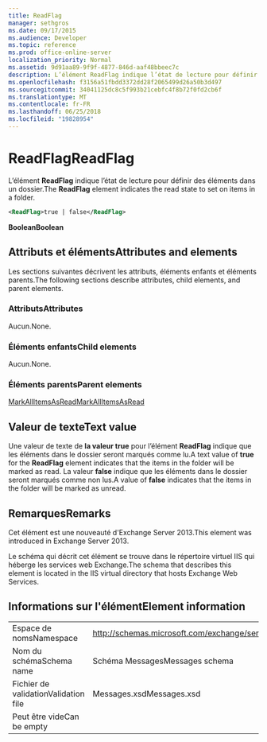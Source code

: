 ```yaml
---
title: ReadFlag
manager: sethgros
ms.date: 09/17/2015
ms.audience: Developer
ms.topic: reference
ms.prod: office-online-server
localization_priority: Normal
ms.assetid: 9d91aa89-9f9f-4877-846d-aaf48bbeec7c
description: L’élément ReadFlag indique l’état de lecture pour définir des éléments dans un dossier.
ms.openlocfilehash: f3156a51fbdd3372dd28f2065499d26a50b3d497
ms.sourcegitcommit: 34041125dc8c5f993b21cebfc4f8b72f0fd2cb6f
ms.translationtype: MT
ms.contentlocale: fr-FR
ms.lasthandoff: 06/25/2018
ms.locfileid: "19828954"
---
```

# <a name="readflag"></a><span data-ttu-id="875c9-103">ReadFlag</span><span class="sxs-lookup"><span data-stu-id="875c9-103">ReadFlag</span></span>

<span data-ttu-id="875c9-104">L’élément **ReadFlag** indique l’état de lecture pour définir des éléments dans un dossier.</span><span class="sxs-lookup"><span data-stu-id="875c9-104">The **ReadFlag** element indicates the read state to set on items in a folder.</span></span> 
  
```XML
<ReadFlag>true | false</ReadFlag>
```

 <span data-ttu-id="875c9-105">**Boolean**</span><span class="sxs-lookup"><span data-stu-id="875c9-105">**Boolean**</span></span>
## <a name="attributes-and-elements"></a><span data-ttu-id="875c9-106">Attributs et éléments</span><span class="sxs-lookup"><span data-stu-id="875c9-106">Attributes and elements</span></span>

<span data-ttu-id="875c9-107">Les sections suivantes décrivent les attributs, éléments enfants et éléments parents.</span><span class="sxs-lookup"><span data-stu-id="875c9-107">The following sections describe attributes, child elements, and parent elements.</span></span>
  
### <a name="attributes"></a><span data-ttu-id="875c9-108">Attributs</span><span class="sxs-lookup"><span data-stu-id="875c9-108">Attributes</span></span>

<span data-ttu-id="875c9-109">Aucun.</span><span class="sxs-lookup"><span data-stu-id="875c9-109">None.</span></span>
  
### <a name="child-elements"></a><span data-ttu-id="875c9-110">Éléments enfants</span><span class="sxs-lookup"><span data-stu-id="875c9-110">Child elements</span></span>

<span data-ttu-id="875c9-111">Aucun.</span><span class="sxs-lookup"><span data-stu-id="875c9-111">None.</span></span>
  
### <a name="parent-elements"></a><span data-ttu-id="875c9-112">Éléments parents</span><span class="sxs-lookup"><span data-stu-id="875c9-112">Parent elements</span></span>

[<span data-ttu-id="875c9-113">MarkAllItemsAsRead</span><span class="sxs-lookup"><span data-stu-id="875c9-113">MarkAllItemsAsRead</span></span>](markallitemsasread.md)
  
## <a name="text-value"></a><span data-ttu-id="875c9-114">Valeur de texte</span><span class="sxs-lookup"><span data-stu-id="875c9-114">Text value</span></span>

<span data-ttu-id="875c9-115">Une valeur de texte de **la valeur true** pour l’élément **ReadFlag** indique que les éléments dans le dossier seront marqués comme lu.</span><span class="sxs-lookup"><span data-stu-id="875c9-115">A text value of **true** for the **ReadFlag** element indicates that the items in the folder will be marked as read.</span></span> <span data-ttu-id="875c9-116">La valeur **false** indique que les éléments dans le dossier seront marqués comme non lus.</span><span class="sxs-lookup"><span data-stu-id="875c9-116">A value of **false** indicates that the items in the folder will be marked as unread.</span></span> 
  
## <a name="remarks"></a><span data-ttu-id="875c9-117">Remarques</span><span class="sxs-lookup"><span data-stu-id="875c9-117">Remarks</span></span>

<span data-ttu-id="875c9-118">Cet élément est une nouveauté d'Exchange Server 2013.</span><span class="sxs-lookup"><span data-stu-id="875c9-118">This element was introduced in Exchange Server 2013.</span></span>
  
<span data-ttu-id="875c9-119">Le schéma qui décrit cet élément se trouve dans le répertoire virtuel IIS qui héberge les services web Exchange.</span><span class="sxs-lookup"><span data-stu-id="875c9-119">The schema that describes this element is located in the IIS virtual directory that hosts Exchange Web Services.</span></span>
  
## <a name="element-information"></a><span data-ttu-id="875c9-120">Informations sur l'élément</span><span class="sxs-lookup"><span data-stu-id="875c9-120">Element information</span></span>

|||
|:-----|:-----|
|<span data-ttu-id="875c9-121">Espace de noms</span><span class="sxs-lookup"><span data-stu-id="875c9-121">Namespace</span></span>  <br/> |http://schemas.microsoft.com/exchange/services/2006/messages  <br/> |
|<span data-ttu-id="875c9-122">Nom du schéma</span><span class="sxs-lookup"><span data-stu-id="875c9-122">Schema name</span></span>  <br/> |<span data-ttu-id="875c9-123">Schéma Messages</span><span class="sxs-lookup"><span data-stu-id="875c9-123">Messages schema</span></span>  <br/> |
|<span data-ttu-id="875c9-124">Fichier de validation</span><span class="sxs-lookup"><span data-stu-id="875c9-124">Validation file</span></span>  <br/> |<span data-ttu-id="875c9-125">Messages.xsd</span><span class="sxs-lookup"><span data-stu-id="875c9-125">Messages.xsd</span></span>  <br/> |
|<span data-ttu-id="875c9-126">Peut être vide</span><span class="sxs-lookup"><span data-stu-id="875c9-126">Can be empty</span></span>  <br/> ||
   

